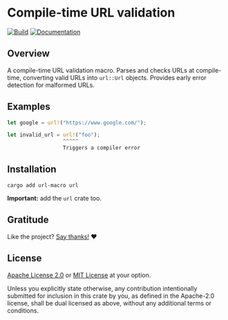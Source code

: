 <!-- DO NOT EDIT -->
<!-- This file is automatically generated by README.ts. -->
<!-- Edit README.ts if you want to make changes. -->

# Compile-time URL validation

[![Build](https://github.com/DenisGorbachev/url-macro/actions/workflows/ci.yml/badge.svg)](https://github.com/DenisGorbachev/url-macro)
[![Documentation](https://docs.rs/url-macro/badge.svg)](https://docs.rs/url-macro)

## Overview

A compile-time URL validation macro. Parses and checks URLs at compile-time, converting valid URLs into `url::Url` objects. Provides early error detection for malformed URLs.

## Examples

```rust
let google = url!("https://www.google.com/");

let invalid_url = url!("foo");
                  ^^^^^
                  Triggers a compiler error
```

## Installation

```shell
cargo add url-macro url
```

**Important:** add the `url` crate too.

## Gratitude

Like the project? [Say thanks!](https://github.com/DenisGorbachev/url-macro/discussions/new?category=gratitude) ❤️

## License

[Apache License 2.0](LICENSE-APACHE) or [MIT License](LICENSE-MIT) at your option.

Unless you explicitly state otherwise, any contribution intentionally submitted for inclusion in this crate by you, as defined in the Apache-2.0 license, shall be dual licensed as above, without any additional terms or conditions.
